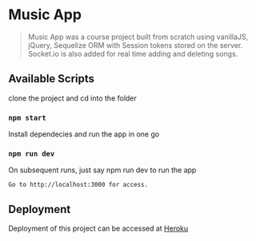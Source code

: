 # Music App 

> Music App was a course project built from scratch using vanillaJS, jQuery, Sequelize ORM with Session tokens stored on the server. Socket.io is also added for real time adding and deleting songs.

## Available Scripts

clone the project and cd into the folder

### `npm start`

Install dependecies and run the app in one go

### `npm run dev`

On subsequent runs, just say npm run dev to run the app


```
Go to http://localhost:3000 for access.
```

## Deployment

Deployment of this project can be accessed at [Heroku](https://quiet-gorge-03729.herokuapp.com/)
